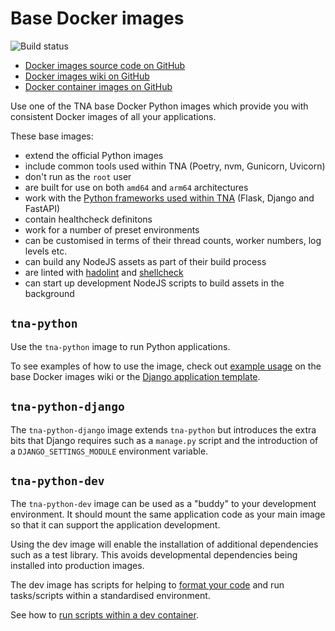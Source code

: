 # Base Docker images

![Build status](https://img.shields.io/github/actions/workflow/status/nationalarchives/docker/build.yml?style=flat-square&event=push&branch=main)

- [Docker images source code on GitHub](https://github.com/nationalarchives/docker)
- [Docker images wiki on GitHub](https://github.com/nationalarchives/docker/wiki)
- [Docker container images on GitHub](https://github.com/orgs/nationalarchives/packages?repo_name=docker)

Use one of the TNA base Docker Python images which provide you with consistent Docker images of all your applications.

These base images:

- extend the official Python images
- include common tools used within TNA (Poetry, nvm, Gunicorn, Uvicorn)
- don't run as the `root` user
- are built for use on both `amd64` and `arm64` architectures
- work with the [Python frameworks used within TNA](../technology/backend/python.md#frameworks) (Flask, Django and FastAPI)
- contain healthcheck definitons
- work for a number of preset environments
- can be customised in terms of their thread counts, worker numbers, log levels etc.
- can build any NodeJS assets as part of their build process
- are linted with [hadolint](https://github.com/hadolint/hadolint) and [shellcheck](https://www.shellcheck.net/)
- can start up development NodeJS scripts to build assets in the background

## `tna-python`

Use the `tna-python` image to run Python applications.

To see examples of how to use the image, check out [example usage](https://github.com/nationalarchives/docker/wiki/Example-usage) on the base Docker images wiki or the [Django application template](https://github.com/nationalarchives/django-application-template).

## `tna-python-django`

The `tna-python-django` image extends `tna-python` but introduces the extra bits that Django requires such as a `manage.py` script and the introduction of a `DJANGO_SETTINGS_MODULE` environment variable.

## `tna-python-dev`

The `tna-python-dev` image can be used as a "buddy" to your development environment. It should mount the same application code as your main image so that it can support the application development.

Using the dev image will enable the installation of additional dependencies such as a test library. This avoids developmental dependencies being installed into production images.

The dev image has scripts for helping to [format your code](https://github.com/nationalarchives/docker/tree/main/docker/tna-python-dev#format) and run tasks/scripts within a standardised environment.

See how to [run scripts within a dev container](https://github.com/nationalarchives/docker/tree/main/docker/tna-python-dev#mountable-scripts).
